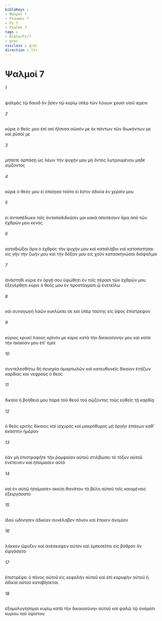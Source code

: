 ```yaml
---
bibleKeys : 
- Ψαλμοί 7
- Psaumes 7
- Ps 7
- Psalms 7
tags : 
- Bible/Ps/7
- grec
cssclass : grec
direction : ltr
---
```


# Ψαλμοί 7

###### 1
ψαλμὸς τῷ δαυιδ ὃν ᾖσεν τῷ κυρίῳ ὑπὲρ τῶν λόγων χουσι υἱοῦ ιεμενι
###### 2
κύριε ὁ θεός μου ἐπὶ σοὶ ἤλπισα σῶσόν με ἐκ πάντων τῶν διωκόντων με καὶ ῥῦσαί με
###### 3
μήποτε ἁρπάσῃ ὡς λέων τὴν ψυχήν μου μὴ ὄντος λυτρουμένου μηδὲ σῴζοντος
###### 4
κύριε ὁ θεός μου εἰ ἐποίησα τοῦτο εἰ ἔστιν ἀδικία ἐν χερσίν μου
###### 5
εἰ ἀνταπέδωκα τοῖς ἀνταποδιδοῦσίν μοι κακά ἀποπέσοιν ἄρα ἀπὸ τῶν ἐχθρῶν μου κενός
###### 6
καταδιώξαι ἄρα ὁ ἐχθρὸς τὴν ψυχήν μου καὶ καταλάβοι καὶ καταπατήσαι εἰς γῆν τὴν ζωήν μου καὶ τὴν δόξαν μου εἰς χοῦν κατασκηνώσαι διάψαλμα
###### 7
ἀνάστηθι κύριε ἐν ὀργῇ σου ὑψώθητι ἐν τοῖς πέρασι τῶν ἐχθρῶν μου ἐξεγέρθητι κύριε ὁ θεός μου ἐν προστάγματι ᾧ ἐνετείλω
###### 8
καὶ συναγωγὴ λαῶν κυκλώσει σε καὶ ὑπὲρ ταύτης εἰς ὕψος ἐπίστρεψον
###### 9
κύριος κρινεῖ λαούς κρῖνόν με κύριε κατὰ τὴν δικαιοσύνην μου καὶ κατὰ τὴν ἀκακίαν μου ἐπ' ἐμοί
###### 10
συντελεσθήτω δὴ πονηρία ἁμαρτωλῶν καὶ κατευθυνεῖς δίκαιον ἐτάζων καρδίας καὶ νεφροὺς ὁ θεός
###### 11
δικαία ἡ βοήθειά μου παρὰ τοῦ θεοῦ τοῦ σῴζοντος τοὺς εὐθεῖς τῇ καρδίᾳ
###### 12
ὁ θεὸς κριτὴς δίκαιος καὶ ἰσχυρὸς καὶ μακρόθυμος μὴ ὀργὴν ἐπάγων καθ' ἑκάστην ἡμέραν
###### 13
ἐὰν μὴ ἐπιστραφῆτε τὴν ῥομφαίαν αὐτοῦ στιλβώσει τὸ τόξον αὐτοῦ ἐνέτεινεν καὶ ἡτοίμασεν αὐτὸ
###### 14
καὶ ἐν αὐτῷ ἡτοίμασεν σκεύη θανάτου τὰ βέλη αὐτοῦ τοῖς καιομένοις ἐξειργάσατο
###### 15
ἰδοὺ ὠδίνησεν ἀδικίαν συνέλαβεν πόνον καὶ ἔτεκεν ἀνομίαν
###### 16
λάκκον ὤρυξεν καὶ ἀνέσκαψεν αὐτὸν καὶ ἐμπεσεῖται εἰς βόθρον ὃν εἰργάσατο
###### 17
ἐπιστρέψει ὁ πόνος αὐτοῦ εἰς κεφαλὴν αὐτοῦ καὶ ἐπὶ κορυφὴν αὐτοῦ ἡ ἀδικία αὐτοῦ καταβήσεται
###### 18
ἐξομολογήσομαι κυρίῳ κατὰ τὴν δικαιοσύνην αὐτοῦ καὶ ψαλῶ τῷ ὀνόματι κυρίου τοῦ ὑψίστου
